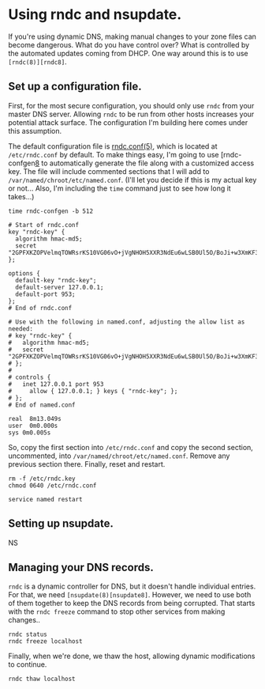 # Using rndc and nsupdate.

If you're using dynamic DNS, making manual changes to your zone files can become dangerous. What do you have control over? What is controlled by the automated updates coming from DHCP. One way around this is to use `[rndc(8)][rndc8]`.

[rndc8]: http://linux.die.net/man/8/rndc

## Set up a configuration file.

First, for the most secure configuration, you should only use `rndc` from your master DNS server. Allowing `rndc` to be run from other hosts increases your potential attack surface. The configuration I'm building here comes under this assumption.

The default configuration file is [rndc.conf(5)][rndc.conf5], which is located at `/etc/rndc.conf` by default. To make things easy, I'm going to use [rndc-confgen[8][rndc-confgen8] to automatically generate the file along with a customized access key. The file will include commented sections that I will add to `/var/named/chroot/etc/named.conf`. (I'll let you decide if this is my actual key or not... Also, I'm including the `time` command just to see how long it takes...)

```
time rndc-confgen -b 512

# Start of rndc.conf
key "rndc-key" {
  algorithm hmac-md5;
  secret "2GPFXKZOPVelmqTOWRsrKS10VG06vO+jVgNHOH5XXR3NdEu6wLSB0Ul5O/BoJi+w3XmKF3tN/6g8V6eC/NtF/A==";
};

options {
  default-key "rndc-key";
  default-server 127.0.0.1;
  default-port 953;
};
# End of rndc.conf

# Use with the following in named.conf, adjusting the allow list as needed:
# key "rndc-key" {
#   algorithm hmac-md5;
#   secret "2GPFXKZOPVelmqTOWRsrKS10VG06vO+jVgNHOH5XXR3NdEu6wLSB0Ul5O/BoJi+w3XmKF3tN/6g8V6eC/NtF/A==";
# };
# 
# controls {
#   inet 127.0.0.1 port 953
#     allow { 127.0.0.1; } keys { "rndc-key"; };
# };
# End of named.conf

real  8m13.049s
user  0m0.000s
sys 0m0.005s

```

So, copy the first section into `/etc/rndc.conf` and copy the second section, uncommented, into `/var/named/chroot/etc/named.conf`. Remove any previous section there. Finally, reset and restart.

```
rm -f /etc/rndc.key
chmod 0640 /etc/rndc.conf

service named restart

```

[rndc.conf5]: http://linux.die.net/man/5/rndc.conf
[rndc-confgen8]: http://linux.die.net/man/8/rndc-confgen

## Setting up nsupdate.

NS
## Managing your DNS records.

`rndc` is a dynamic controller for DNS, but it doesn't handle individual entries. For that, we need `[nsupdate(8)[nsupdate8]`. However, we need to use both of them together to keep the DNS records from being corrupted. That starts with the `rndc freeze` command to stop other services from making changes..


```
rndc status
rndc freeze localhost

```

Finally, when we're done, we thaw the host, allowing dynamic modifications to continue.

```
rndc thaw localhost

```

